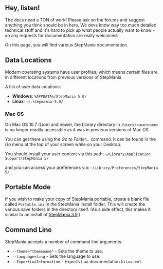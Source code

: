 Hey, listen!
-------
The docs need a TON of work! Please ask on the forums and suggest anything you think should be in here. We devs know way too much detailed technical stuff and it's hard to pick up what people actually want to know - so any requests for documentation are really welcomed.

On this page, you will find various StepMania documentation.

Data Locations
--------------
Modern operating systems have user profiles, which means certain files are in different locations from previous versions of StepMania.

A list of user data locations:

* __Windows__: `%APPDATA%/StepMania 5.0/`
* __Linux__: `~/.stepmania-5.0/`

### Mac OS
On Mac OS 10.7 (Lion) and newer, the Library directory in `/Users/<username>` is no longer readily accessible as it was in previous versions of Mac OS.

You can get there using the *Go to Folder...* command. It can be found in the *Go* menu at the top of your screen while on your Desktop.

You should install your user content via this path: `~/Library/Application Support/StepMania 5/`

and you can access your preferences via: `~/Library/Preferences/StepMania 5/`

Portable Mode
-------------
If you wish to make your copy of StepMania portable, create a blank file called `Portable.ini` in the StepMania install folder. This will create the various save folders in the directory itself. (As a side effect, this makes it similar to an install of [StepMania 3.9](versions/stepmania-3-9).)

Command Line
------------
StepMania accepts a number of command line arguments.

* `--theme="themename"` - Sets the theme to use.
* `--language=lang` - Sets the language to use.
* `--ExportLuaInformation` - Exports Lua documentation to `Lua.xml`.
